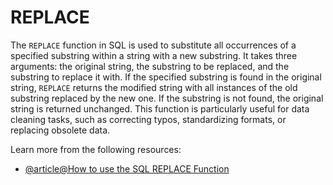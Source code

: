 # REPLACE

The `REPLACE` function in SQL is used to substitute all occurrences of a specified substring within a string with a new substring. It takes three arguments: the original string, the substring to be replaced, and the substring to replace it with. If the specified substring is found in the original string, `REPLACE` returns the modified string with all instances of the old substring replaced by the new one. If the substring is not found, the original string is returned unchanged. This function is particularly useful for data cleaning tasks, such as correcting typos, standardizing formats, or replacing obsolete data.

Learn more from the following resources:

- [@article@How to use the SQL REPLACE Function](https://www.datacamp.com/tutorial/sql-replace)